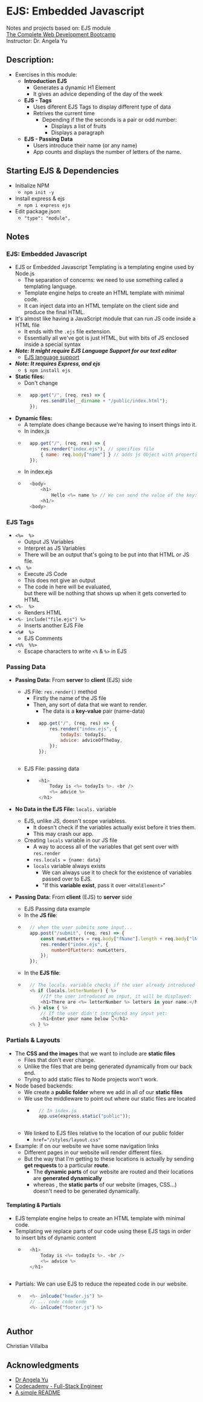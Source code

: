 # EJS: Embedded Javascript

Notes and projects based on: EJS module         
[The Complete Web Development Bootcamp](https://www.udemy.com/course/the-complete-web-development-bootcamp/)          
Instructor: Dr. Angela Yu 

## Description: 

* Exercises in this module:
    * **Introduction EJS**
        * Generates a dynamic H1 Element
        * It gives an advice depending of the day of the week
    * **EJS - Tags**
        * Uses diferent EJS Tags to display different type of data
        * Retrives the current time
            * Depending if the the seconds is a pair or odd number:
                * Displays a list of fruits
                * Displays a paragraph
    * **EJS - Passing Data**
        * Users introduce their name (or any name)
        * App counts and displays the number of letters of the name.  

## Starting EJS & Dependencies
* Initialize NPM 
    * `npm init -y`
* Install express & ejs
    * `npm i express ejs`
* Edit package.json:
    * `"type": "module",`

## Notes

###  EJS: Embedded Javascript
* EJS or Embedded Javascript Templating is a templating engine used by Node.js
    * The separation of concerns: we need to use something called a templating language.
    * Template engine helps to create an HTML template with minimal code. 
    * It can inject data into an HTML template on the client side and produce the final HTML.
* It's almost like having a JavaScript module that can run JS code inside a HTML file 
    * It ends with the `.ejs` file extension.
    * Essentially all we've got is just HTML, but with bits of JS enclosed inside a special syntax
* ***Note: It might require EJS Language Support for our text editor***
    * [EJS language support](https://marketplace.visualstudio.com/items?itemName=DigitalBrainstem.javascript-ejs-support)
* ***Note: It requires Express, and ejs***
    * `$ npm install ejs`
* **Static files:** 
    * Don't change
    * ```javascript
        app.get("/", (req, res) => {
            res.sendFile(__dirname + "/public/index.html");
        });
        ```
* **Dynamic files:**
    * A template does change because we're having to insert things into it.
    * In index.js
    * ```javascript
        app.get("/", (req, res) => {
            res.render("index.ejs"), // specifies file
            { name: req.body["name"] } // adds js Object with properties
        });
        ```
    * In index.ejs
    * ```javascript
        <body>
            <h1>
                Hello <%= name %> // We can send the value of the key: name 
            <h1/>
        <body>
        ```

###  EJS Tags

* `<%=  %>`
    * Output JS Variables
    * Interpret as JS Variables
    * There will be an output that's going to be put into that HTML or JS file.
* `<%  %>`
    * Execute JS Code
    * This does not give an output
    * The code in here will be evaluated,     
    but there will be nothing that shows up when it gets converted to HTML
* `<%-  %>`
    * Renders HTML  
* `<%- include("file.ejs") %>`
    * Inserts another EJS File
* `<%#  %>`
    * EJS Comments
* `<%%  %%>`
    * Escape characters to write `<%`  & `%>` in EJS

###  Passing Data

* **Passing Data:** From **server** to **client** (EJS) side  
    * JS File: `res.render()` method
        * Firstly the name of the JS file
        * Then, any sort of data that we want to render.
            * The data is a **key-value** pair (name-data)
        * ```javascript
            app.get("/", (req, res) => {
                res.render("index.ejs", { 
                    todayIs: todayIs,
                    advice: adviceOfTheDay,
                }); 
            });
        ```
    * EJS File: passing data    
        * ```javascript
            <h1>
                Today is <%= todayIs %>. <br /> 
                <%= advice %>
            </h1>
            ```
* **No Data in the EJS File:** `locals.` variable
    * EJS, unlike JS, doesn't scope variabless.
        * It doesn't check if the variables actually exist before it tries them.
        * This may crash our app. 
    * Creating `locals` variable in our JS file
        * A way to access all of the variables that get sent over with `res.render`
        * `res.locals = {name: data}`
        * `locals` variable always exists
            * We can always use it to check for the existence of variables passed over to EJS.
            * "If this **variable exist**, pass it over `<HtmlElement>`"

* **Passing Data:** From **client** (EJS) to **server** side
    * EJS Passing data example
    * In the **JS file**:
    * ```javascript
        // when the user submits some input...
        app.post("/submit", (req, res) => {
            const numLetters = req.body["fName"].length + req.body["lName"].length;
            res.render("index.ejs", { 
                numberOfLetters: numLetters, 
            });
        });
        ```
    * In the **EJS file**:
    * ```javascript
        // The locals. variable checks if the user already introduced some input
        <% if (locals.letterNumber) { %>
            //If the user introduced an input, it will be displayed: 
            <h1>There are <%= letterNumber %> letters in your name.</h1>
        <% } else { %>
            // If the user didn't introduced any input yet: 
            <h1>Enter your name below 👇</h1>
        <% } %>
        ```

###  Partials & Layouts

* The **CSS and the images** that we want to include are **static files**
    * Files that don't ever change.
    * Unlike the files that are being generated dynamically from our back end.
    * Trying to add static files to Node projects won't work.
* Node based backends:
    * We create a **public folder** where we add in all of our **static files**
    * We use the middleware to point out where our static files are located
        * ```javascript
            // In index.js
            app.use(express.static("public"));
        ```
    * We linked to EJS files relative to the location of our public folder
        * `href="/styles/layout.css"`
* Example: if on our website we have some navigation links 
    * Different pages in our website will render different files.
    * But the way that I'm getting to these locations is actually by sending **get requests** to a particular **route**.
        * The **dynamic parts** of our website are routed and their locations are **generated dynamically**
        * whereas , the **static parts** of our website (images, CSS...) doesn't need to be generated dynamically.

#### Templating & Partials

* EJS template engine helps to create an HTML template with minimal code.
* Templating we replace parts of our code using these EJS tags in order to insert bits of dynamic content
    * ```javascript
        <h1>
            Today is <%= todayIs %>. <br /> 
            <%= advice %>
        </h1>
    ```
* Partials: We can use EJS to reduce the repeated code in our website.
    * ```javascript
        <%- inlcude("header.js") %>
        // ... code code code
        <%- inlcude("footer.js") %>
    ```

## Author

Christian Villalba

## Acknowledgments
* [Dr Angela Yu](https://www.udemy.com/course/the-complete-web-development-bootcamp/)
* [Codecademy - Full-Stack Engineer](https://www.codecademy.com/learn/paths/full-stack-engineer-career-path)
* [A simple README](https://gist.github.com/DomPizzie/7a5ff55ffa9081f2de27c315f5018afc)